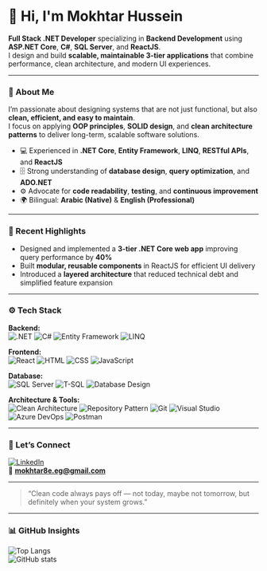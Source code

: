# 👋 Hi, I'm Mokhtar Hussein

**Full Stack .NET Developer** specializing in **Backend Development** using **ASP.NET Core**, **C#**, **SQL Server**, and **ReactJS**.  
I design and build **scalable, maintainable 3-tier applications** that combine performance, clean architecture, and modern UI experiences.

---

### 🧠 About Me

I’m passionate about designing systems that are not just functional, but also **clean, efficient, and easy to maintain**.  
I focus on applying **OOP principles**, **SOLID design**, and **clean architecture patterns** to deliver long-term, scalable software solutions.

- 💻 Experienced in **.NET Core**, **Entity Framework**, **LINQ**, **RESTful APIs**, and **ReactJS**
- 🗄️ Strong understanding of **database design**, **query optimization**, and **ADO.NET**
- ⚙️ Advocate for **code readability**, **testing**, and **continuous improvement**
- 🌍 Bilingual: **Arabic (Native)** & **English (Professional)**

---

### 🚀 Recent Highlights

- Designed and implemented a **3-tier .NET Core web app** improving query performance by **40%**
- Built **modular, reusable components** in ReactJS for efficient UI delivery  
- Introduced a **layered architecture** that reduced technical debt and simplified feature expansion  

---

### ⚙️ Tech Stack

**Backend:**  
![.NET](https://img.shields.io/badge/.NET%20Core-512BD4?style=for-the-badge&logo=dotnet&logoColor=white)
![C#](https://img.shields.io/badge/C%23-239120?style=for-the-badge&logo=c-sharp&logoColor=white)
![Entity Framework](https://img.shields.io/badge/Entity%20Framework-68217A?style=for-the-badge)
![LINQ](https://img.shields.io/badge/LINQ-512BD4?style=for-the-badge)

**Frontend:**  
![React](https://img.shields.io/badge/ReactJS-61DAFB?style=for-the-badge&logo=react&logoColor=black)
![HTML](https://img.shields.io/badge/HTML5-E34F26?style=for-the-badge&logo=html5&logoColor=white)
![CSS](https://img.shields.io/badge/CSS3-1572B6?style=for-the-badge&logo=css3&logoColor=white)
![JavaScript](https://img.shields.io/badge/JavaScript-F7E018?style=for-the-badge&logo=javascript&logoColor=black)

**Database:**  
![SQL Server](https://img.shields.io/badge/SQL%20Server-CC2927?style=for-the-badge&logo=microsoft-sql-server&logoColor=white)
![T-SQL](https://img.shields.io/badge/T--SQL-0078D4?style=for-the-badge&logo=microsoftsqlserver&logoColor=white)
![Database Design](https://img.shields.io/badge/Database%20Design-4CAF50?style=for-the-badge&logo=databricks&logoColor=white)

**Architecture & Tools:**  
![Clean Architecture](https://img.shields.io/badge/Clean%20Architecture-4285F4?style=for-the-badge)
![Repository Pattern](https://img.shields.io/badge/Repository%20Pattern-007ACC?style=for-the-badge)
![Git](https://img.shields.io/badge/Git-F05032?style=for-the-badge&logo=git&logoColor=white)
![Visual Studio](https://img.shields.io/badge/Visual%20Studio-5C2D91?style=for-the-badge&logo=visual-studio&logoColor=white)
![Azure DevOps](https://img.shields.io/badge/Azure%20DevOps-0078D7?style=for-the-badge&logo=azure-devops&logoColor=white)
![Postman](https://img.shields.io/badge/Postman-FF6C37?style=for-the-badge&logo=postman&logoColor=white)

---

### 🤝 Let’s Connect

[![LinkedIn](https://img.shields.io/badge/LinkedIn-Mokhtar%20Hussein-blue?style=flat-square&logo=linkedin)](https://www.linkedin.com/in/mokhtarhusseindev/)  
📧 **mokhtar8e.eg@gmail.com**

---

> “Clean code always pays off — not today, maybe not tomorrow, but definitely when your system grows.”

---

### 📊 GitHub Insights

![Top Langs](https://github-readme-stats.vercel.app/api/top-langs/?username=mokhtarhusseindev&layout=compact&theme=default)  
![GitHub stats](https://github-readme-stats.vercel.app/api?username=mokhtarhusseindev&show_icons=true&theme=default)
